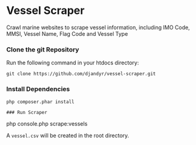 Vessel Scraper
========================

Crawl marine websites to scrape vessel information, including IMO Code, MMSI, Vessel Name, Flag Code and Vessel Type

### Clone the git Repository

Run the following command in your htdocs directory:

```
git clone https://github.com/djandyr/vessel-scraper.git
```    

### Install Dependencies

```
php composer.phar install

### Run Scraper

```
php console.php scrape:vessels

A `vessel.csv` will be created in the root directory.
